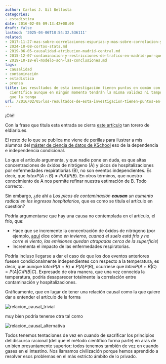 ```yaml
---
author: Carlos J. Gil Bellosta
categories:
- estadística
date: 2016-02-05 09:13:42+00:00
draft: false
lastmod: '2025-04-06T18:54:32.536111'
related:
- 2017-11-27-mas-sobre-correlaciones-espurias-y-mas-sobre-correlacion-y-causalidad.md
- 2024-10-08-cortos-stats.md
- 2019-06-05-causalidad-atribucion-madrid-central.md
- 2015-12-07-contaminacion-y-restricciones-de-trafico-en-madrid-por-que-no-se-puede-ni-prevenir-ni-estimar.md
- 2019-10-18-el-modelo-son-las-conclusiones.md
tags:
- causalidad
- contaminación
- estadística
- prensa
title: Los resultados de esta investigación tienen puntos en común con la metodología
  científica aunque en ningún momento tendrán la misma validez ni tampoco es su intención
  que la tenga
url: /2016/02/05/los-resultados-de-esta-investigacion-tienen-puntos-en-comun-con-la-metodologia-cientifica-aunque-en-ningun-momento-tendran-la-misma-validez-ni-tampoco-es-su-intencion-que-la-tenga/
---
```


¡Olé!

Con la frase que titula esta entrada se cierra [este artículo](http://www.eldiario.es/madrid/alta-contaminacion-afecta-pulmones-Madrid_0_473502958.html) tan torero de eldiario.es.

El resto de lo que se publica me viene de perillas para ilustrar a mis alumnos del [máster de ciencia de datos de KSchool](http://kschool.com/cursos/madrid/master-en-data-science/) eso de la dependencia e independencia condicional.

Lo que el artículo argumenta, y que nadie pone en duda, es que altas concentraciones de óxidos de nitrógeno (A) y picos de hospitalizaciones por enfermedades respiratiorias (B), no son eventos independientes. Es decir, que $latex P(A \cap B) \neq P(A)P(B)$. En otros términos, que nuestro conocimiento de A nos permite refinar nuestra estimación de B. Todo correcto.

Sin embargo, ¿de ahí a _Los picos de contaminación **causan** un aumento radical en los ingresos hospitalarios_, que es como se titula el artículo en cuestión?

Podría argumentarse que hay una causa no contemplada en el artículo, el frío, que:

* Hace que se incremente la concentración de óxidos de nitrógeno (por ejemplo, [aquí](http://uk-air.defra.gov.uk/assets/documents/reports/aqeg/nd-summary.pdf) dice cómo _en invierno, cuanod el suelo está frío y no corre el viento, las emisiones quedan atrapadas cerca de la superficie_)
* Incrementa el impacto de las enfermedades respiratorias.

Podría incluso llegarse a dar el caso de que los dos eventos anteriores fuesen condicionalmente independientes con respecto a la temperatura, es decir, que aunque $latex P(A \cap B) \neq P(A)P(B)$, ocurriese que $latex P(A \cap B | C) = P(A|C)P(B|C)$. Expresado de otra manera, que una vez conocida la temperatura, podría desaparecer totalmente la correlación entre contaminación y hospitalizaciones.

Gráficamente, que en lugar de tener una relación causal como la que quiere dar a entender el artículo de la forma

![relacion_causal_trivial](/wp-uploads/2016/02/relacion_causal_trivial.png#center)

muy bien podría tenerse otra tal como

![relacion_causal_alternativa](/wp-uploads/2016/02/relacion_causal_alternativa.png#center)

Todos tenemos tentaciones de vez en cuando de sacrificar los principios del discurso racional (del que el método científico forma parte) en aras de un bien presuntamente superior; todos tenemos también de vez en cuando gases en el intestino. Nos llamamos civilización porque hemos aprendido a resolver esos problemas en el más estricto ámbito de  lo privado.
